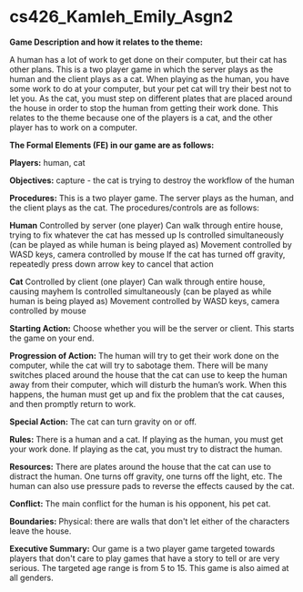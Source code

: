 # cs426_Kamleh_Emily_Asgn2

**Game Description and how it relates to the theme:**

A human has a lot of work to get done on their computer, but their cat has other plans.
This is a two player game in which the server plays as the human and the client plays as a cat.
When playing as the human, you have some work to do at your computer, but your pet cat will try their best not to let you.
As the cat, you must step on different plates that are placed around the house in order to stop the human from getting their work done.
This relates to the theme because one of the players is a cat, and the other player has to work on a computer.


**The Formal Elements (FE) in our game are as follows:**

**Players:** human, cat

**Objectives:** capture - the cat is trying to destroy the workflow of the human

**Procedures:**
This is a two player game. The server plays as the human, and the client plays as the cat. The procedures/controls are as follows:

**Human**
Controlled by server (one player)
Can walk through entire house, trying to fix whatever the cat has messed up
Is controlled simultaneously (can be played as while human is being played as)
Movement controlled by WASD keys, camera controlled by mouse
If the cat has turned off gravity, repeatedly press down arrow key to cancel that action

**Cat**
Controlled by client (one player)
Can walk through entire house, causing mayhem
Is controlled simultaneously (can be played as while human is being played as)
Movement controlled by WASD keys, camera controlled by mouse

**Starting Action:** Choose whether you will be the server or client. This starts the game on your end.

**Progression of Action:** The human will try to get their work done on the computer, while the cat will try to sabotage them. There will be many switches placed around the house that the cat can use to keep the human away from their computer, which will disturb the human’s work. When this happens, the human must get up and fix the problem that the cat causes, and then promptly return to work.

**Special Action:** The cat can turn gravity on or off.

**Rules:**
There is a human and a cat. If playing as the human, you must get your work done. If playing as the cat, you must try to distract the human.

**Resources:** 
There are plates around the house that the cat can use to distract the human. One turns off gravity, one turns off the light, etc. The human can also use pressure pads to reverse the effects caused by the cat.

**Conflict:**
The main conflict for the human is his opponent, his pet cat.

**Boundaries:**
Physical: there are walls that don't let either of the characters leave the house.

**Executive Summary:**
Our game is a two player game targeted towards players that don't care to play games that have a story to tell or are very serious. The targeted age range is from 5 to 15. This game is also aimed at all genders.
